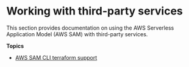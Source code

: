 # Working with third\-party services<a name="working-with-third-party"></a>

This section provides documentation on using the AWS Serverless Application Model \(AWS SAM\) with third\-party services\.

**Topics**
+ [AWS SAM CLI terraform support](terraform-support.md)